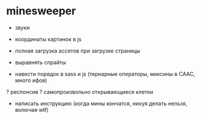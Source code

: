 # minesweeper

- звуки

- координаты картинок в js
- полная загрузка ассетов при загрузке страницы
- выравнять спрайты
- навести порядок в sass и js (тернарные операторы, миксины в СААС, много ифов)

? респонсив
? самопроизвольно открывающиеся клетки

- написать инструкцию (когда мины кончатся, нихуя делать нельзя, включая wtf)